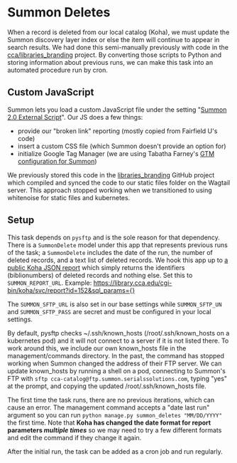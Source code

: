 # Summon Deletes

When a record is deleted from our local catalog (Koha), we must update the Summon discovery layer index or else the item will continue to appear in search results. We had done this semi-manually previously with code in the [cca/libraries_branding](https://github.com/cca/libraries_branding/tree/main/summon) project. By converting those scripts to Python and storing information about previous runs, we can make this task into an automated procedure run by cron.

## Custom JavaScript

Summon lets you load a custom JavaScript file under the setting "[Summon 2.0 External Script](https://customize.summon.serialssolutions.com/settings#Summon20ExternalScript)". Our JS does a few things:

- provide our "broken link" reporting (mostly copied from Fairfield U's code)
- insert a custom CSS file (which Summon doesn't provide an option for)
- initialize Google Tag Manager (we are using Tabatha Farney's [GTM configuration for Summon](https://github.com/tabathafarney/GoogleTagManager-Summon))

We previously stored this code in the [libraries_branding](https://github.com/cca/libraries_branding/tree/main/summon) GitHub project which compiled and synced the code to our static files folder on the Wagtail server. This approach stopped working when we transitioned to using whitenoise for static files and kubernetes.

## Setup

This task depends on `pysftp` and is the sole reason for that dependency. There is a `SummonDelete` model under this app that represents previous runs of the task; a `SummonDelete` includes the date of the run, the number of deleted records, and a text list of deleted records. We hook this app up to [a public Koha JSON report](https://library-staff.cca.edu/cgi-bin/koha/reports/guided_reports.pl?reports=152&phase=Edit%20SQL) which simply returns the identifiers (biblionumbers) of deleted records and nothing else. Set this to `SUMMON_REPORT_URL`. Example: https://library.cca.edu/cgi-bin/koha/svc/report?id=152&sql_params={}

The `SUMMON_SFTP_URL` is also set in our base settings while `SUMMON_SFTP_UN` and `SUMMON_SFTP_PASS` are secret and must be configured in your local settings.

By default, pysftp checks ~/.ssh/known_hosts (/root/.ssh/known_hosts on a kubernetes pod) and it will not connect to a server if it is not listed there. To work around this, we include our own known_hosts file in the management/commands directory. In the past, the command has stopped working when Summon changed the address of their FTP server. We can update known_hosts by running a shell on a pod, connecting to Summon's FTP with `sftp cca-catalog@ftp.summon.serialssolutions.com`, typing "yes" at the prompt, and copying the updated /root/.ssh/known_hosts file.

The first time the task runs, there are no previous iterations, which can cause an error. The management command accepts a "date last run" argument so you can run `python manage.py summon_deletes "MM/DD/YYYY"` the first time. Note that **Koha has changed the date format for report parameters _multiple times_** so we may need to try a few different formats and edit the command if they change it again.

After the initial run, the task can be added as a cron job and run regularly.
